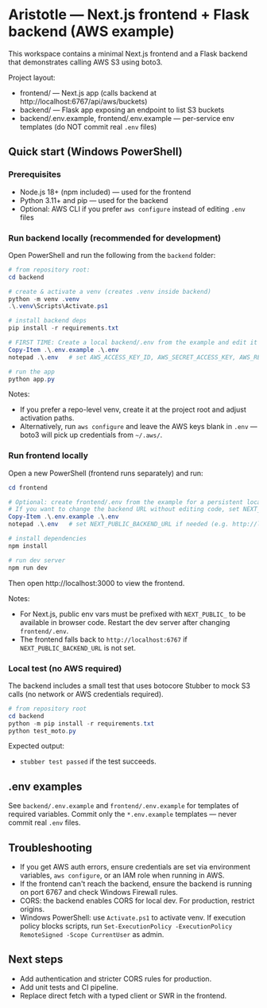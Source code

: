 # Aristotle — Next.js frontend + Flask backend (AWS example)

This workspace contains a minimal Next.js frontend and a Flask backend that demonstrates calling AWS S3 using boto3.

Project layout:

- frontend/ — Next.js app (calls backend at http://localhost:6767/api/aws/buckets)
- backend/ — Flask app exposing an endpoint to list S3 buckets
- backend/.env.example, frontend/.env.example — per-service env templates (do NOT commit real `.env` files)


## Quick start (Windows PowerShell)

### Prerequisites

- Node.js 18+ (npm included) — used for the frontend
- Python 3.11+ and pip — used for the backend
- Optional: AWS CLI if you prefer `aws configure` instead of editing `.env` files


### Run backend locally (recommended for development)

Open PowerShell and run the following from the `backend` folder:

```powershell
# from repository root:
cd backend

# create & activate a venv (creates .venv inside backend)
python -m venv .venv
.\.venv\Scripts\Activate.ps1

# install backend deps
pip install -r requirements.txt

# FIRST TIME: Create a local backend/.env from the example and edit it (do NOT commit backend/.env)
Copy-Item .\.env.example .\.env
notepad .\.env   # set AWS_ACCESS_KEY_ID, AWS_SECRET_ACCESS_KEY, AWS_REGION (or leave blank to use aws CLI / IAM)

# run the app
python app.py
```

Notes:
- If you prefer a repo-level venv, create it at the project root and adjust activation paths.
- Alternatively, run `aws configure` and leave the AWS keys blank in `.env` — boto3 will pick up credentials from `~/.aws/`.


### Run frontend locally

Open a new PowerShell (frontend runs separately) and run:

```powershell
cd frontend

# Optional: create frontend/.env from the example for a persistent local override.
# If you want to change the backend URL without editing code, set NEXT_PUBLIC_BACKEND_URL.
Copy-Item .\.env.example .\.env
notepad .\.env   # set NEXT_PUBLIC_BACKEND_URL if needed (e.g. http://localhost:6767)

# install dependencies
npm install

# run dev server
npm run dev
```

Then open http://localhost:3000 to view the frontend.

Notes:
- For Next.js, public env vars must be prefixed with `NEXT_PUBLIC_` to be available in browser code. Restart the dev server after changing `frontend/.env`.
- The frontend falls back to `http://localhost:6767` if `NEXT_PUBLIC_BACKEND_URL` is not set.


### Local test (no AWS required)

The backend includes a small test that uses botocore Stubber to mock S3 calls (no network or AWS credentials required).

```powershell
# from repository root
cd backend
python -m pip install -r requirements.txt
python test_moto.py
```

Expected output:
- `stubber test passed` if the test succeeds.


## .env examples

See `backend/.env.example` and `frontend/.env.example` for templates of required variables. Commit only the `*.env.example` templates — never commit real `.env` files.


## Troubleshooting

- If you get AWS auth errors, ensure credentials are set via environment variables, `aws configure`, or an IAM role when running in AWS.
- If the frontend can't reach the backend, ensure the backend is running on port 6767 and check Windows Firewall rules.
- CORS: the backend enables CORS for local dev. For production, restrict origins.
- Windows PowerShell: use `Activate.ps1` to activate venv. If execution policy blocks scripts, run `Set-ExecutionPolicy -ExecutionPolicy RemoteSigned -Scope CurrentUser` as admin.


## Next steps

- Add authentication and stricter CORS rules for production.
- Add unit tests and CI pipeline.
- Replace direct fetch with a typed client or SWR in the frontend.
